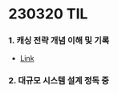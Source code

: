 # 230320 TIL
### 1. 캐싱 전략 개념 이해 및 기록
* [Link](https://www.devops-eljoe.com/fee371a9-0f5f-485f-becd-28f3abe0512d)
### 2. 대규모 시스템 설계 정독 중